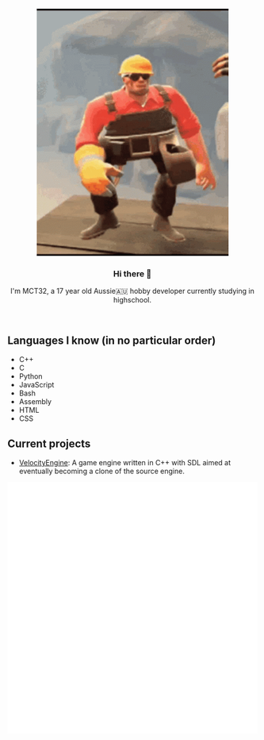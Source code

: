 <div align="center">

![Engineer Gaming](tf2.gif)

### Hi there 👋
I'm MCT32, a 17 year old Aussie🇦🇺 hobby developer currently studying in highschool.

<br>
</div>

## Languages I know (in no particular order)
- C++
- C
- Python
- JavaScript
- Bash
- Assembly
- HTML
- CSS

## Current projects
- [VelocityEngine](https://github.com/MCT32/VelocityEngine): A game engine written in C++ with SDL aimed at eventually becoming a clone of the source engine.

<div align="center">

![Metrics](github-metrics.svg)
  
</div>

<!--
**MCT32/MCT32** is a ✨ _special_ ✨ repository because its `README.md` (this file) appears on your GitHub profile.

Here are some ideas to get you started:

- 🔭 I’m currently working on ...
- 🌱 I’m currently learning ...
- 👯 I’m looking to collaborate on ...
- 🤔 I’m looking for help with ...
- 💬 Ask me about ...
- 📫 How to reach me: ...
- 😄 Pronouns: ...
- ⚡ Fun fact: ...
-->
